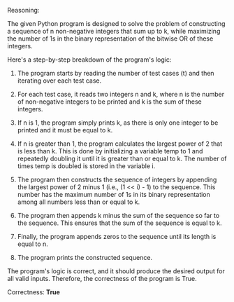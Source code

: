Reasoning:

The given Python program is designed to solve the problem of constructing a sequence of n non-negative integers that sum up to k, while maximizing the number of 1s in the binary representation of the bitwise OR of these integers.

Here's a step-by-step breakdown of the program's logic:

1. The program starts by reading the number of test cases (t) and then iterating over each test case.

2. For each test case, it reads two integers n and k, where n is the number of non-negative integers to be printed and k is the sum of these integers.

3. If n is 1, the program simply prints k, as there is only one integer to be printed and it must be equal to k.

4. If n is greater than 1, the program calculates the largest power of 2 that is less than k. This is done by initializing a variable temp to 1 and repeatedly doubling it until it is greater than or equal to k. The number of times temp is doubled is stored in the variable i.

5. The program then constructs the sequence of integers by appending the largest power of 2 minus 1 (i.e., (1 << i) - 1) to the sequence. This number has the maximum number of 1s in its binary representation among all numbers less than or equal to k.

6. The program then appends k minus the sum of the sequence so far to the sequence. This ensures that the sum of the sequence is equal to k.

7. Finally, the program appends zeros to the sequence until its length is equal to n.

8. The program prints the constructed sequence.

The program's logic is correct, and it should produce the desired output for all valid inputs. Therefore, the correctness of the program is True.

Correctness: **True**